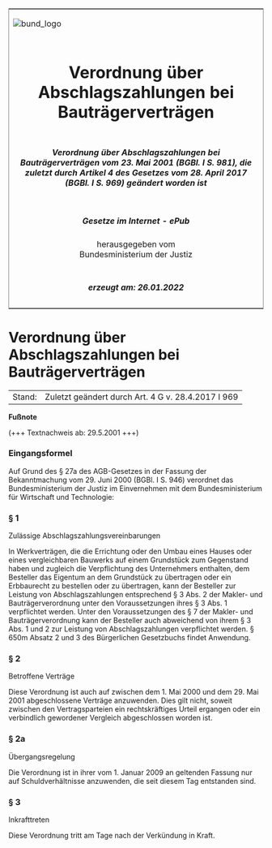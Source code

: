 <span id="DECKBLATT.html"></span>

<table border="0" frame="border" width="100%">

<tr valign="top">

<td align="left">

![bund\_logo](BfJ_2021_Web_de_de.gif)

</td>

<td align="right">

 

</td>

</tr>

<tr align="center" valign="middle">

<td colspan="2">

# Verordnung über Abschlagszahlungen bei Bauträgerverträgen

</td>

</tr>

<tr align="center" valign="middle">

<td colspan="2">

##### Verordnung über Abschlagszahlungen bei Bauträgerverträgen vom 23. Mai 2001 (BGBl. I S. 981), die zuletzt durch Artikel 4 des Gesetzes vom 28. April 2017 (BGBl. I S. 969) geändert worden ist

</td>

</tr>

<tr align="center" valign="middle">

<td colspan="2">

  
  

##### Gesetze im Internet - ePub  
  
herausgegeben vom  
Bundesministerium der Justiz

</td>

</tr>

<tr align="center" valign="bottom">

<td colspan="2">

  
  

##### erzeugt am: 26.01.2022

</td>

</tr>

</table>

<span id="BJNR098100001.html"></span>

# Verordnung über Abschlagszahlungen bei Bauträgerverträgen

<div>

<div class="jnhtml">

|        |                                                    |
| ------ | -------------------------------------------------- |
| Stand: | Zuletzt geändert durch Art. 4 G v. 28.4.2017 I 969 |

</div>

</div>

<div>

  
**Fußnote**

<div class="jnhtml">

<div>

<div class="jurAbsatz">

(+++ Textnachweis ab: 29.5.2001 +++)

</div>

</div>

</div>

</div>

<span id="BJNR098100001BJNE000100310.html"></span>

### Eingangsformel  

<div>

<div class="jnhtml">

<div>

<div class="jurAbsatz">

Auf Grund des § 27a des AGB-Gesetzes in der Fassung der Bekanntmachung
vom 29. Juni 2000 (BGBl. I S. 946) verordnet das Bundesministerium der
Justiz im Einvernehmen mit dem Bundesministerium für Wirtschaft und
Technologie:

</div>

</div>

</div>

</div>

<span id="BJNR098100001BJNE000202123.html"></span>

### § 1  
Zulässige Abschlagszahlungsvereinbarungen

<div>

<div class="jnhtml">

<div>

<div class="jurAbsatz">

In Werkverträgen, die die Errichtung oder den Umbau eines Hauses oder
eines vergleichbaren Bauwerks auf einem Grundstück zum Gegenstand haben
und zugleich die Verpflichtung des Unternehmers enthalten, dem Besteller
das Eigentum an dem Grundstück zu übertragen oder ein Erbbaurecht zu
bestellen oder zu übertragen, kann der Besteller zur Leistung von
Abschlagszahlungen entsprechend § 3 Abs. 2 der Makler- und
Bauträgerverordnung unter den Voraussetzungen ihres § 3 Abs. 1
verpflichtet werden. Unter den Voraussetzungen des § 7 der Makler- und
Bauträgerverordnung kann der Besteller auch abweichend von ihrem § 3
Abs. 1 und 2 zur Leistung von Abschlagszahlungen verpflichtet werden. §
650m Absatz 2 und 3 des Bürgerlichen Gesetzbuchs findet Anwendung.

</div>

</div>

</div>

</div>

<span id="BJNR098100001BJNE000300310.html"></span>

### § 2  
Betroffene Verträge

<div>

<div class="jnhtml">

<div>

<div class="jurAbsatz">

Diese Verordnung ist auch auf zwischen dem 1. Mai 2000 und dem 29. Mai
2001 abgeschlossene Verträge anzuwenden. Dies gilt nicht, soweit
zwischen den Vertragsparteien ein rechtskräftiges Urteil ergangen oder
ein verbindlich gewordener Vergleich abgeschlossen worden ist.

</div>

</div>

</div>

</div>

<span id="BJNR098100001BJNE000500140.html"></span>

### § 2a  
Übergangsregelung

<div>

<div class="jnhtml">

<div>

<div class="jurAbsatz">

Die Verordnung ist in ihrer vom 1. Januar 2009 an geltenden Fassung nur
auf Schuldverhältnisse anzuwenden, die seit diesem Tag entstanden sind.

</div>

</div>

</div>

</div>

<span id="BJNR098100001BJNE000400310.html"></span>

### § 3  
Inkrafttreten

<div>

<div class="jnhtml">

<div>

<div class="jurAbsatz">

Diese Verordnung tritt am Tage nach der Verkündung in Kraft.

</div>

</div>

</div>

</div>
